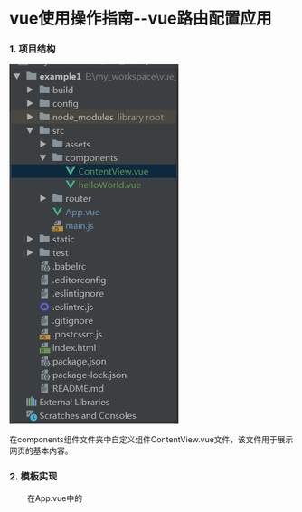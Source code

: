 
# vue使用操作指南--vue路由配置应用


### 1. 项目结构

![图](../images/vue_example_router.png)

在components组件文件夹中自定义组件ContentView.vue文件，该文件用于展示网页的基本内容。

### 2. 模板实现

&nbsp;&nbsp;&nbsp;&nbsp;&nbsp;&nbsp;&nbsp;&nbsp;在App.vue中的<template>标签内定义<router-link>和<router-view>标签。其中<router-link>标签用于定义页面中点击的内容，标签<router-link to="/路由">中属性to表示当用户点击之后将跳转的路由地址。<router-view>标签定义显示组件中定义的内容。


修改App.vue中内容:

	<template>
	  <div id="app">
	    <img src="./assets/logo.png">
	
	    <hello></hello>
	    <ul class="nav">
	      <li>
		// 定义点击链接，跳转到路由'/contentview'
	        <router-link to="/contentview">Vue基本使用</router-link>
	      </li>
	    </ul>
		// 点击按钮后，显示组件中定义的内容
	    <router-view></router-view>
	  </div>
	</template>

### 3. 路由解析

&nbsp;&nbsp;&nbsp;&nbsp;&nbsp;&nbsp;&nbsp;&nbsp;在main.js文件中定义解析跳转路由'/contentview'和组件ContentView.vue的对应关系。 路由的定义需要先定义route，再定义routers，最后定义router。

	// 系统原本写法
	// import Vue from 'vue'
	
	// 报错解决: 通过以下方式导入Vue
	import Vue from 'vue/dist/vue.js'
	import App from './App'
	import VueRouter from 'vue-router'
	
	// vue-router使用
	// 1.导入组件
	import ContentView from './components/ContentView.vue'
	
	Vue.config.productionTip = false
	
	// 2. 明确地安装使用路由功能
	Vue.use(VueRouter)
	
	// 3. 定义路由，当访问路由'/contentview'地址时，调用主键ContentView
	var routes = [
	  {
	    path: '/contentview',
	    component: ContentView
	  }
	]
	
	// 4. 创建 router 实例
	var router = new VueRouter({
	  routes
	})
	
	new Vue({
	  // 渲染App.vue
	   render: h => h(App),
	  // 5. 创建和挂载根实例
	  router
	}).$mount('#app')

### 4. 定义组件ContentView.vue

在src/components/文件路径下创建组件ContentView.vue文件, ContentView.vue内容如下:

	<template>
	  <div class="contentview">
	    <hr>
	    <h1> Vue基本使用 </h1>
	
	    <!-- 数据渲染 {{}} -->
	    <p> 英文名: {{ name1 }} </p>
	 
	    <hr>
	  </div>
	</template>
	
	<script>
		export default {
		  data () {
		    return {
		      name1: 'Atom'
		    }
		  }
		}
	</script>

在template标签中定义解析p标签，p标签中的值在script中进行定义。




